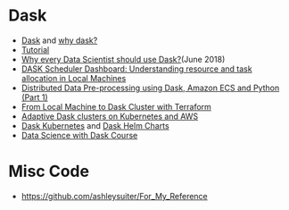 # Dask
- [Dask](https://dask.org/) and [why dask?](https://docs.dask.org/en/latest/why.html)
- [Tutorial](https://github.com/dask/dask-tutorial)
- [Why every Data Scientist should use Dask?](https://towardsdatascience.com/why-every-data-scientist-should-use-dask-81b2b850e15b)(June 2018)
- [DASK Scheduler Dashboard: Understanding resource and task allocation in Local Machines](https://medium.com/@kartikbhanot/dask-scheduler-dashboard-understanding-resource-and-task-allocation-in-local-machines-bc5aa60eca6e)
- [Distributed Data Pre-processing using Dask, Amazon ECS and Python (Part 1)](https://towardsdatascience.com/serverless-distributed-data-pre-processing-using-dask-amazon-ecs-and-python-part-1-a6108c728cc4)
- [From Local Machine to Dask Cluster with Terraform](https://www.datacamp.com/community/tutorials/dask-ec2-terraform)
- [Adaptive Dask clusters on Kubernetes and AWS](https://archived.informaticslab.co.uk/dask/2017/07/21/adaptive-dask-clusters-on-kubernetes-and-aws.html)
- [Dask Kubernetes](https://kubernetes.dask.org/en/latest/) and [Dask Helm Charts](https://github.com/dask/helm-chart)
- [Data Science with Dask Course](https://github.com/mardatade/Course-Data-Science-with-Dask)



# Misc Code
- https://github.com/ashleysuiter/For_My_Reference

